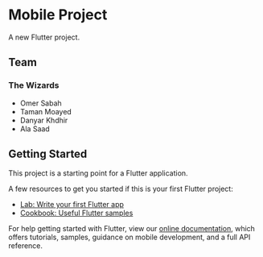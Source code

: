 # Mobile Project

A new Flutter project.


## Team
### The Wizards
- Omer Sabah 
- Taman Moayed
- Danyar Khdhir
- Ala Saad


## Getting Started

This project is a starting point for a Flutter application.

A few resources to get you started if this is your first Flutter project:

- [Lab: Write your first Flutter app](https://flutter.dev/docs/get-started/codelab)
- [Cookbook: Useful Flutter samples](https://flutter.dev/docs/cookbook)

For help getting started with Flutter, view our
[online documentation](https://flutter.dev/docs), which offers tutorials,
samples, guidance on mobile development, and a full API reference.
